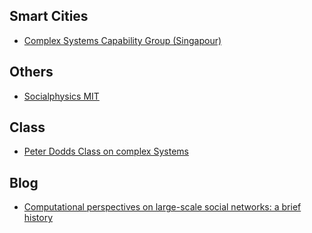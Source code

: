 ## Smart Cities
* [Complex Systems Capability Group (Singapour)](http://ihpc.a-star.edu.sg/cxsy/)

## Others
* [Socialphysics MIT](http://socialphysics.media.mit.edu/)

## Class
* [Peter Dodds Class on complex Systems](http://www.uvm.edu/~pdodds/teaching/courses/2013-08UVM-300/)

## Blog
* [Computational perspectives on large-scale social networks: a brief history](http://jugander.wordpress.com/2014/08/07/computational-perspectives-on-large-scale-social-networks-a-brief-history/)